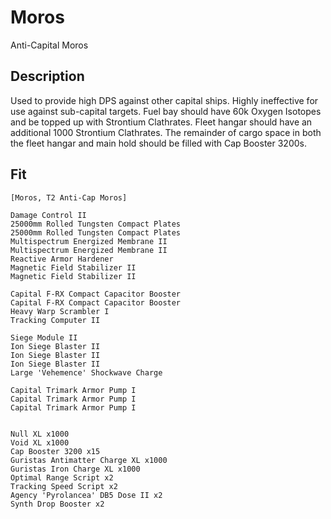 # Moros

Anti-Capital Moros

## Description

Used to provide high DPS against other capital ships.  Highly ineffective for use against sub-capital targets.  Fuel bay should have 60k Oxygen Isotopes and be topped up with Strontium Clathrates. Fleet hangar should have an additional 1000 Strontium Clathrates. The remainder of cargo space in both the fleet hangar and main hold should be filled with Cap Booster 3200s.

## Fit
```
[Moros, T2 Anti-Cap Moros]

Damage Control II
25000mm Rolled Tungsten Compact Plates
25000mm Rolled Tungsten Compact Plates
Multispectrum Energized Membrane II
Multispectrum Energized Membrane II
Reactive Armor Hardener
Magnetic Field Stabilizer II
Magnetic Field Stabilizer II

Capital F-RX Compact Capacitor Booster
Capital F-RX Compact Capacitor Booster
Heavy Warp Scrambler I
Tracking Computer II

Siege Module II
Ion Siege Blaster II
Ion Siege Blaster II
Ion Siege Blaster II
Large 'Vehemence' Shockwave Charge

Capital Trimark Armor Pump I
Capital Trimark Armor Pump I
Capital Trimark Armor Pump I


Null XL x1000
Void XL x1000
Cap Booster 3200 x15
Guristas Antimatter Charge XL x1000
Guristas Iron Charge XL x1000
Optimal Range Script x2
Tracking Speed Script x2
Agency 'Pyrolancea' DB5 Dose II x2
Synth Drop Booster x2
```
